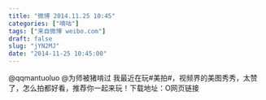 ```yaml
---
title: "微博 2014.11.25 10:45"
categories: ["嘀咕"]
tags: ["来自微博 weibo.com"]
draft: false
slug: "jYN2MJ"
date: "2014-11-25 10:45:00"
---
```


<p>@qqmantuoluo @为师被猪啃过 我最近在玩#美拍#，视频界的美图秀秀，太赞了，怎么拍都好看，推荐你一起来玩！下载地址：O网页链接 ​​​​</p>
